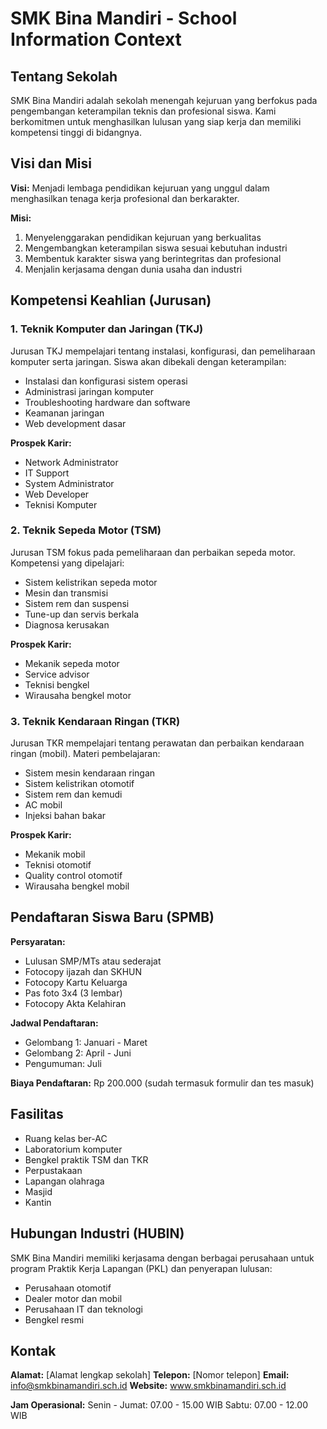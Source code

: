 # SMK Bina Mandiri - School Information Context

## Tentang Sekolah

SMK Bina Mandiri adalah sekolah menengah kejuruan yang berfokus pada pengembangan keterampilan teknis dan profesional siswa. Kami berkomitmen untuk menghasilkan lulusan yang siap kerja dan memiliki kompetensi tinggi di bidangnya.

## Visi dan Misi

**Visi:**
Menjadi lembaga pendidikan kejuruan yang unggul dalam menghasilkan tenaga kerja profesional dan berkarakter.

**Misi:**
1. Menyelenggarakan pendidikan kejuruan yang berkualitas
2. Mengembangkan keterampilan siswa sesuai kebutuhan industri
3. Membentuk karakter siswa yang berintegritas dan profesional
4. Menjalin kerjasama dengan dunia usaha dan industri

## Kompetensi Keahlian (Jurusan)

### 1. Teknik Komputer dan Jaringan (TKJ)
Jurusan TKJ mempelajari tentang instalasi, konfigurasi, dan pemeliharaan komputer serta jaringan. Siswa akan dibekali dengan keterampilan:
- Instalasi dan konfigurasi sistem operasi
- Administrasi jaringan komputer
- Troubleshooting hardware dan software
- Keamanan jaringan
- Web development dasar

**Prospek Karir:**
- Network Administrator
- IT Support
- System Administrator
- Web Developer
- Teknisi Komputer

### 2. Teknik Sepeda Motor (TSM)
Jurusan TSM fokus pada pemeliharaan dan perbaikan sepeda motor. Kompetensi yang dipelajari:
- Sistem kelistrikan sepeda motor
- Mesin dan transmisi
- Sistem rem dan suspensi
- Tune-up dan servis berkala
- Diagnosa kerusakan

**Prospek Karir:**
- Mekanik sepeda motor
- Service advisor
- Teknisi bengkel
- Wirausaha bengkel motor

### 3. Teknik Kendaraan Ringan (TKR)
Jurusan TKR mempelajari tentang perawatan dan perbaikan kendaraan ringan (mobil). Materi pembelajaran:
- Sistem mesin kendaraan ringan
- Sistem kelistrikan otomotif
- Sistem rem dan kemudi
- AC mobil
- Injeksi bahan bakar

**Prospek Karir:**
- Mekanik mobil
- Teknisi otomotif
- Quality control otomotif
- Wirausaha bengkel mobil

## Pendaftaran Siswa Baru (SPMB)

**Persyaratan:**
- Lulusan SMP/MTs atau sederajat
- Fotocopy ijazah dan SKHUN
- Fotocopy Kartu Keluarga
- Pas foto 3x4 (3 lembar)
- Fotocopy Akta Kelahiran

**Jadwal Pendaftaran:**
- Gelombang 1: Januari - Maret
- Gelombang 2: April - Juni
- Pengumuman: Juli

**Biaya Pendaftaran:**
Rp 200.000 (sudah termasuk formulir dan tes masuk)

## Fasilitas

- Ruang kelas ber-AC
- Laboratorium komputer
- Bengkel praktik TSM dan TKR
- Perpustakaan
- Lapangan olahraga
- Masjid
- Kantin

## Hubungan Industri (HUBIN)

SMK Bina Mandiri memiliki kerjasama dengan berbagai perusahaan untuk program Praktik Kerja Lapangan (PKL) dan penyerapan lulusan:
- Perusahaan otomotif
- Dealer motor dan mobil
- Perusahaan IT dan teknologi
- Bengkel resmi

## Kontak

**Alamat:** [Alamat lengkap sekolah]
**Telepon:** [Nomor telepon]
**Email:** info@smkbinamandiri.sch.id
**Website:** www.smkbinamandiri.sch.id

**Jam Operasional:**
Senin - Jumat: 07.00 - 15.00 WIB
Sabtu: 07.00 - 12.00 WIB
